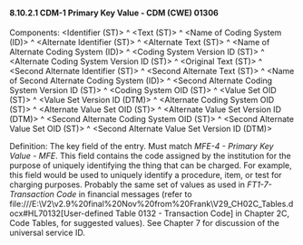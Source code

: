 #### 8.10.2.1 CDM-1 Primary Key Value - CDM (CWE) 01306

Components: &lt;Identifier (ST)> ^ &lt;Text (ST)> ^ &lt;Name of Coding System (ID)> ^ &lt;Alternate Identifier (ST)> ^ &lt;Alternate Text (ST)> ^ &lt;Name of Alternate Coding System (ID)> ^ &lt;Coding System Version ID (ST)> ^ &lt;Alternate Coding System Version ID (ST)> ^ &lt;Original Text (ST)> ^ &lt;Second Alternate Identifier (ST)> ^ &lt;Second Alternate Text (ST)> ^ &lt;Name of Second Alternate Coding System (ID)> ^ &lt;Second Alternate Coding System Version ID (ST)> ^ &lt;Coding System OID (ST)> ^ &lt;Value Set OID (ST)> ^ &lt;Value Set Version ID (DTM)> ^ &lt;Alternate Coding System OID (ST)> ^ &lt;Alternate Value Set OID (ST)> ^ &lt;Alternate Value Set Version ID (DTM)> ^ &lt;Second Alternate Coding System OID (ST)> ^ &lt;Second Alternate Value Set OID (ST)> ^ &lt;Second Alternate Value Set Version ID (DTM)>

Definition: The key field of the entry. Must match _MFE-4 - Primary Key Value - MFE_. This field contains the code assigned by the institution for the purpose of uniquely identifying the thing that can be charged. For example, this field would be used to uniquely identify a procedure, item, or test for charging purposes. Probably the same set of values as used in _FT1-7- Transaction Code_ in financial messages (refer to file:///E:\V2\v2.9%20final%20Nov%20from%20Frank\V29_CH02C_Tables.docx#HL70132[User-defined Table 0132 - Transaction Code] in Chapter 2C, Code Tables, for suggested values). See Chapter 7 for discussion of the universal service ID.

